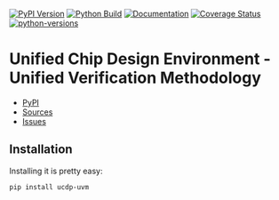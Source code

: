 [![PyPI Version](https://badge.fury.io/py/ucdp-uvm.svg)](https://badge.fury.io/py/ucdp-uvm)
[![Python Build](https://github.com/nbiotcloud/ucdp-uvm/actions/workflows/main.yml/badge.svg)](https://github.com/nbiotcloud/ucdp-uvm/actions/workflows/main.yml)
[![Documentation](https://readthedocs.org/projects/ucdp-uvm/badge/?version=stable)](https://ucdp-uvm.readthedocs.io/en/stable/)
[![Coverage Status](https://coveralls.io/repos/github/nbiotcloud/ucdp-uvm/badge.svg?branch=main)](https://coveralls.io/github/nbiotcloud/ucdp-uvm?branch=main)
[![python-versions](https://img.shields.io/pypi/pyversions/ucdp-uvm.svg)](https://pypi.python.org/pypi/ucdp-uvm)

# Unified Chip Design Environment - Unified Verification Methodology

* [PyPI](https://pypi.org/project/ucdp-uvm/)
* [Sources](https://github.com/nbiotcloud/ucdp-uvm)
* [Issues](https://github.com/nbiotcloud/ucdp-uvm/issues)

## Installation

Installing it is pretty easy:

```bash
pip install ucdp-uvm
```
